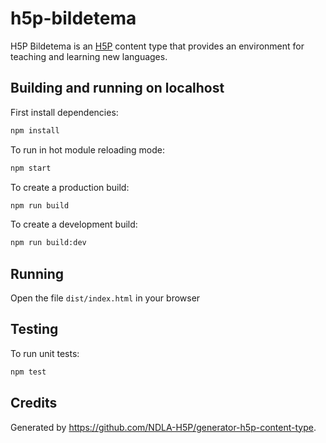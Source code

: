 # h5p-bildetema

H5P Bildetema is an [H5P](https://h5p.org) content type that provides an environment for teaching and learning new languages.

## Building and running on localhost

First install dependencies:

```sh
npm install
```

To run in hot module reloading mode:

```sh
npm start
```

To create a production build:

```sh
npm run build
```

To create a development build:

```sh
npm run build:dev
```

## Running

Open the file `dist/index.html` in your browser

## Testing

To run unit tests:

```sh
npm test
```

## Credits

Generated by <https://github.com/NDLA-H5P/generator-h5p-content-type>.
